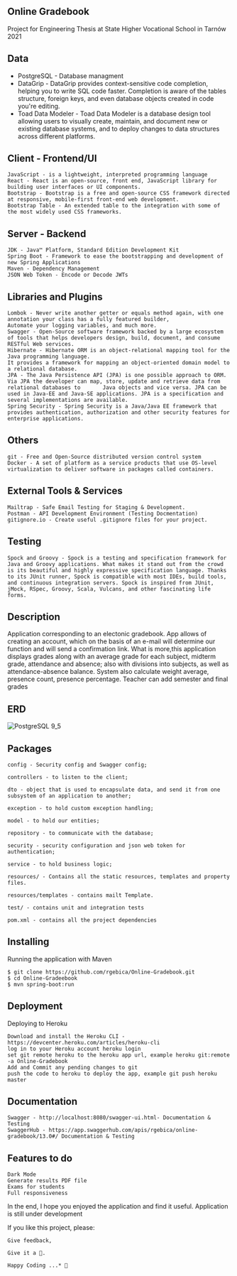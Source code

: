 ## Online Gradebook

 Project for Engineering Thesis at State Higher Vocational School in Tarnów 2021

## Data

* PostgreSQL - Database managment
* DataGrip - DataGrip provides context-sensitive code completion, helping you to write SQL code faster. Completion is aware of the tables structure, foreign keys,           and even database objects created in code you're editing.
* Toad Data Modeler - Toad Data Modeler is a database design tool allowing users to visually create, maintain, 
and document new or existing database systems, and to deploy changes to data structures across different platforms.

## Client - Frontend/UI

    JavaScript - is a lightweight, interpreted programming language
    React - React is an open-source, front end, JavaScript library for building user interfaces or UI components.
    Bootstrap - Bootstrap is a free and open-source CSS framework directed at responsive, mobile-first front-end web development.
    Bootstrap Table - An extended table to the integration with some of the most widely used CSS frameworks.

## Server - Backend

    JDK - Java™ Platform, Standard Edition Development Kit
    Spring Boot - Framework to ease the bootstrapping and development of new Spring Applications
    Maven - Dependency Management
    JSON Web Token - Encode or Decode JWTs

## Libraries and Plugins

    Lombok - Never write another getter or equals method again, with one annotation your class has a fully featured builder, 
    Automate your logging variables, and much more.
    Swagger - Open-Source software framework backed by a large ecosystem of tools that helps developers design, build, document, and consume RESTful Web services.
    Hibernate - Hibernate ORM is an object-relational mapping tool for the Java programming language. 
    It provides a framework for mapping an object-oriented domain model to a relational database.
    JPA - The Java Persistence API (JPA) is one possible approach to ORM. Via JPA the developer can map, store, update and retrieve data from relational databases to       Java objects and vice versa. JPA can be used in Java-EE and Java-SE applications. JPA is a specification and several implementations are available.
    Spring Security - Spring Security is a Java/Java EE framework that provides authentication, authorization and other security features for enterprise applications.
    
## Others

    git - Free and Open-Source distributed version control system
    Docker - A set of platform as a service products that use OS-level virtualization to deliver software in packages called containers.

## External Tools & Services

    Mailtrap - Safe Email Testing for Staging & Development.
    Postman - API Development Environment (Testing Docmentation)
    gitignore.io - Create useful .gitignore files for your project.
    
## Testing
    
    Spock and Groovy - Spock is a testing and specification framework for Java and Groovy applications. What makes it stand out from the crowd is its beautiful and highly expressive specification language. Thanks to its JUnit runner, Spock is compatible with most IDEs, build tools, and continuous integration servers. Spock is inspired from JUnit, jMock, RSpec, Groovy, Scala, Vulcans, and other fascinating life forms.

## Description

Application corresponding to an electonic gradebook. App allows of creating an account, which on the basis of an e-mail will determine our function and will send a confirmation link. What is more,this application displays grades along with an average grade for each subject, midterm grade, attendance and absence; also with divisions into subjects, as well as attendance-absence balance. System also calculate weight average, presence count, presence percentage. Teacher can add semester and final grades 

## ERD

![PostgreSQL 9_5](https://user-images.githubusercontent.com/50657893/104745217-1f5a2880-574e-11eb-981b-6b36d2e8a106.jpeg)

## Packages

    config - Security config and Swagger config;

    controllers - to listen to the client;

    dto - object that is used to encapsulate data, and send it from one subsystem of an application to another;

    exception - to hold custom exception handling;

    model - to hold our entities;

    repository - to communicate with the database;

    security - security configuration and json web token for authentication;

    service - to hold business logic;

    resources/ - Contains all the static resources, templates and property files.

    resources/templates - contains mailt Template.

    test/ - contains unit and integration tests

    pom.xml - contains all the project dependencies
    
## Installing

Running the application with Maven

    $ git clone https://github.com/rgebica/Online-Gradebook.git
    $ cd Online-Gradeebook
    $ mvn spring-boot:run

## Deployment
Deploying to Heroku

    Download and install the Heroku CLI - https://devcenter.heroku.com/articles/heroku-cli
    log in to your Heroku account heroku login
    set git remote heroku to the heroku app url, example heroku git:remote -a Online-Gradebook
    Add and Commit any pending changes to git
    push the code to heroku to deploy the app, example git push heroku master
    
## Documentation

    Swagger - http://localhost:8080/swagger-ui.html- Documentation & Testing
    SwaggerHub - https://app.swaggerhub.com/apis/rgebica/online-gradebook/13.0#/ Documentation & Testing

## Features to do

    Dark Mode
    Generate results PDF file
    Exams for students
    Full responsiveness

In the end, I hope you enjoyed the application and find it useful. Application is still under development

If you like this project, please:

    Give feedback,
    
    Give it a 🌟.

    Happy Coding ...* 🙂

    
